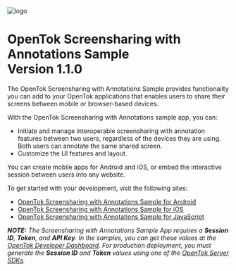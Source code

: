 ![logo](./tokbox-logo.png)

# OpenTok Screensharing with Annotations Sample<br/>Version 1.1.0

The OpenTok Screensharing with Annotations Sample provides functionality you can add to your OpenTok applications that enables users to share their screens between mobile or browser-based devices.

With the OpenTok Screensharing with Annotations sample app, you can:

- Initiate and manage interoperable screensharing with annotation features between two users, regardless of the devices they are using. Both users can annotate the same shared screen.
- Customize the UI features and layout.

You can create mobile apps for Android and iOS, or embed the interactive session between users into any website.

To get started with your development, visit the following sites:

- [OpenTok Screensharing with Annotations Sample for Android](./android)
- [OpenTok Screensharing with Annotations Sample for iOS](./ios)
- [OpenTok Screensharing with Annotations Sample for JavaScript](./JS)

_**NOTE:** The Screensharing with Annotations Sample App requires a **Session ID**, **Token**, and **API Key**. In the samples, you can get these values at the [OpenTok Developer Dashboard](https://dashboard.tokbox.com/). For production deployment, you must generate the **Session ID** and **Token** values using one of the [OpenTok Server SDKs](https://tokbox.com/developer/sdks/server/)._
